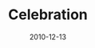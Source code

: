 ---
layout: media
category: media
series: "The 365 Days of Christmas"
title: "Celebration"
date: 2010-12-13
description: "Brian Tome talks about what it means to live in celebration of the miracle of Christmas."
video: "https://s3.amazonaws.com/crossroadsvideomessages/celebration.mp4"
video-poster: "https://www.crossroads.net/uploadedfiles/celebration_still.jpg"
---
